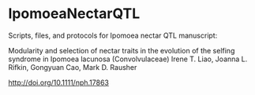 # IpomoeaNectarQTL
Scripts, files, and protocols for Ipomoea nectar QTL manuscript:

Modularity and selection of nectar traits in the evolution of the selfing syndrome in Ipomoea lacunosa (Convolvulaceae)
Irene T. Liao, Joanna L. Rifkin, Gongyuan Cao, Mark D. Rausher

http://doi.org/10.1111/nph.17863
